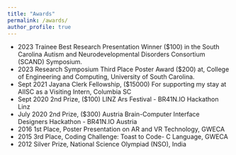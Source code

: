 ```yaml
---
title: "Awards"
permalink: /awards/
author_profile: true
---
```

* 2023 Trainee Best Research Presentation Winner ($100) in the South Carolina Autism and Neurodevelopmental Disorders Consortium (SCAND) Symposium.
* 2023 Research Symposium Third Place Poster Award ($200) at, College of Engineering and Computing, University of South Carolina.
* Sept 2021 Jayana Clerk Fellowship, ($15000) For supporting my stay at AIISC as a Visiting Intern, Columbia SC
* Sept 2020 2nd Prize, ($100) LINZ Ars Festival - BR41N.IO Hackathon Linz
* July 2020 2nd Prize, ($300) Austria Brain-Computer Interface Designers Hackathon - BR41N.IO Austria
* 2016 1st Place, Poster Presentation on AR and VR Technology, GWECA
* 2015 3rd Place, Coding Challenge: Toast to Code- C Language, GWECA
* 2012 Silver Prize, National Science Olympiad (NSO), India

